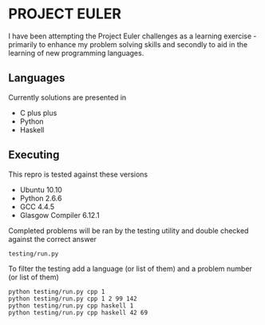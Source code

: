 # PROJECT EULER
I have been attempting the Project Euler challenges as a learning exercise - 
primarily to enhance my problem solving skills
and secondly to aid in the learning of new programming languages.

## Languages
Currently solutions are presented in

* C plus plus
* Python
* Haskell

## Executing
This repro is tested against these versions
    
* Ubuntu 10.10
* Python 2.6.6
* GCC 4.4.5
* Glasgow Compiler 6.12.1

Completed problems will be ran by the testing utility and double checked against the correct answer

    testing/run.py

To filter the testing add a language (or list of them) and a problem number (or list of them)

    python testing/run.py cpp 1
    python testing/run.py cpp 1 2 99 142
    python testing/run.py cpp haskell 1
    python testing/run.py cpp haskell 42 69

